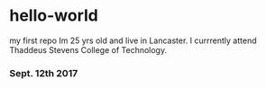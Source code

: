 # hello-world
my first repo
Im 25 yrs old and live in Lancaster.
I currrently attend Thaddeus Stevens College of Technology.
### Sept. 12th 2017
